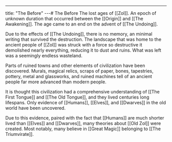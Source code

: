 ---
title: "The Before"
---# The Before
The lost ages of [[Zol]]. An epoch of unknown duration that occurred between the [[Origin]] and [[The Awakening]]. The age came to an end on the advent of [[The Undoing]].

Due to the effects of [[The Undoing]], there is no memory, an minimal writing that survived the destruction. The landscape that was home to the ancient people of [[Zol]] was struck with a force so destructive it demolished nearly everything, reducing it to dust and ruins. What was left was a seemingly endless wasteland.

Parts of ruined towns and other elements of civilization have been discovered. Murals, magical relics, scraps of paper, bones, tapestries, pottery, metal and glassworks, and ruined machines tell of an ancient people far more advanced than modern people.

It is thought this civilization had a comprehensive understanding of [[The First Tongue]] and [[The Old Tongue]], and they lived centuries long lifespans. Only evidence of [[Humans]], [[Elves]], and [[Dwarves]] in the old world have been uncovered. 

Due to this evidence, paired with the fact that [[Humans]] are much shorter lived than [[Elves]] and [[Dwarves]], many theories about [[Old Zol]] were created. Most notably, many believe in [[Great Magic]] belonging to [[The Triumvirate]].